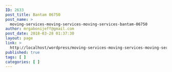 ```yaml
---
ID: 2633
post_title: Bantam 06750
post_name: >
  moving-services-moving-services-moving-services-bantam-06750
author: mrgabonijeff@gmail.com
post_date: 2018-03-28 01:37:30
layout: page
link: >
  http://localhost/wordpress/moving-services-moving-services-moving-services-bantam-06750/
published: true
tags: [ ]
categories: [ ]
---
```

